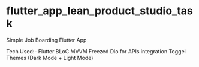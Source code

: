 # flutter_app_lean_product_studio_task

Simple Job Boarding Flutter App

Tech Used:- 
Flutter
BLoC
MVVM
Freezed
Dio for APIs integration
Toggel Themes (Dark Mode + Light Mode)
